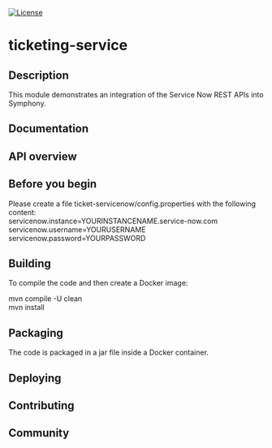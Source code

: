 [![License](https://img.shields.io/badge/License-EPL%201.0-red.svg)](https://opensource.org/licenses/EPL-1.0)
# ticketing-service
## Description
This module demonstrates an integration of the Service Now REST APIs into Symphony.
## Documentation
## API overview
## Before you begin
Please create a file ticket-servicenow/config.properties with the following content:  
servicenow.instance=YOURINSTANCENAME.service-now.com  
servicenow.username=YOURUSERNAME  
servicenow.password=YOURPASSWORD  

## Building
To compile the code and then create a Docker image:  
  
mvn compile -U clean  
mvn install  


## Packaging
The code is packaged in a jar file inside a Docker container.  
## Deploying

## Contributing
## Community
